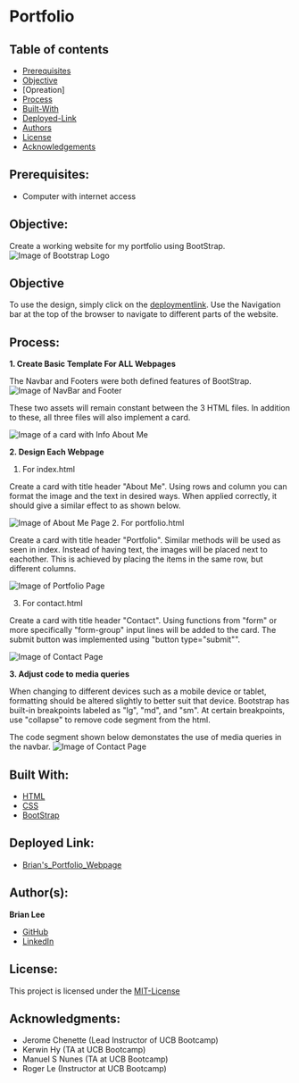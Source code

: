 # Portfolio
## Table of contents
* [Prerequisites](https://github.com/brianjunhyuplee/refactor-repo#prerequisites)
* [Objective](https://github.com/brianjunhyuplee/refactor-repo#objective)
* [Opreation]
* [Process](https://github.com/brianjunhyuplee/refactor-repo#process)
* [Built-With](https://github.com/brianjunhyuplee/refactor-repo#built-with)
* [Deployed-Link](https://github.com/brianjunhyuplee/refactor-repo#deployed-link)
* [Authors](https://github.com/brianjunhyuplee/refactor-repo#authors)
* [License](https://github.com/brianjunhyuplee/refactor-repo#license)
* [Acknowledgements](https://github.com/brianjunhyuplee/refactor-repo#acknowledgments)
## Prerequisites:
* Computer with internet access
## Objective: 

Create a working website for my portfolio using BootStrap.
![Image of Bootstrap Logo](https://getbootstrap.com/docs/4.5/assets/brand/bootstrap-social.png)

## Objective

To use the design, simply click on the [deploymentlink](https://brianjunhyuplee.github.io/portfolio/).
Use the Navigation bar at the top of the browser to navigate to different parts of the website.


## Process:
**1.  Create Basic Template For ALL Webpages**


The Navbar and Footers were both defined features of BootStrap.
![Image of NavBar and Footer](assets/Images/navbarFooter.png)


These two assets will remain constant between the 3 HTML files.
In addition to these, all three files will also implement a card.


![Image of a card with Info About Me](assets/Images/card.png)


**2.  Design Each Webpage**
1. For index.html

Create a card with title header "About Me".
Using rows and column you can format the image and the text in desired ways.
When applied correctly, it should give a similar effect to as shown below.


![Image of About Me Page](assets/Images/aboutme.png)
2. For portfolio.html

Create a card with title header "Portfolio".
Similar methods will be used as seen in index.
Instead of having text, the images will be placed next to eachother.
This is achieved by placing the items in the same row, but different columns.

![Image of Portfolio Page](assets/Images/aboutme.png)

3. For contact.html

Create a card with title header "Contact".
Using functions from "form" or more specifically "form-group" input lines will be added to the card.
The submit button was implemented using "button type="submit"".

![Image of Contact Page](assets/Images/contact.png)

**3.  Adjust code to media queries**

When changing to different devices such as a mobile device or tablet, formatting should be altered slightly to better suit that device.
Bootstrap has built-in breakpoints labeled as "lg", "md", and "sm".
At certain breakpoints, use "collapse" to remove code segment from the html.

The code segment shown below demonstates the use of media queries in the navbar.
![Image of Contact Page](assets/Images/query.png)


## Built With:
* [HTML](https://developer.mozilla.org/en-US/docs/Web/HTML)
* [CSS](https://developer.mozilla.org/en-US/docs/Web/CSS)
* [BootStrap]([https://getbootstrap.com/])

## Deployed Link:
* [Brian's_Portfolio_Webpage](https://brianjunhyuplee.github.io/refactor-repo/)

## Author(s):
**Brian Lee**
* [GitHub](https://github.com/brianjunhyuplee)
* [LinkedIn](https://www.linkedin.com/in/brian-lee-559208187/)

## License:

This project is licensed under the [MIT-License](https://www.mit.edu/~amini/LICENSE.md)

## Acknowledgments:
* Jerome Chenette (Lead Instructor of UCB Bootcamp)
* Kerwin Hy (TA at UCB Bootcamp)
* Manuel S Nunes (TA at UCB Bootcamp)
* Roger Le (Instructor at UCB Bootcamp)